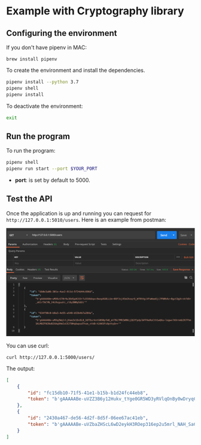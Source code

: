 # Example with Cryptography library

## Configuring the environment


If you don't have pipenv in MAC:
````shell script
brew install pipenv
````

To create the environment and install the dependencies.

```sh
pipenv install --python 3.7
pipenv shell
pipenv install
```

To deactivate the environment:

```sh
exit 
```

## Run the program

To run the program:

```sh
pipenv shell
pipenv run start --port $YOUR_PORT
```

* **port**: is set by default to 5000.

## Test the API

Once the application is up and running you can request for `http://127.0.0.1:5010/users`.
Here is an example from postman:

![Request for users](docs/request_users.png)

You can use curl:

```shell script
curl http://127.0.0.1:5000/users/
```

The output:

````json
[
    {
        "id": "fc15db10-71f5-41e1-b15b-b1d24fc44eb8",
        "token": "b'gAAAAABe-uVZZ3B6y12Hukv_tYge0GR5WD3yRVlqOnBy0wDryqCBTkZorlCKg5nDIzQ5i2yFtVHS315w83vYWlL36ybEHBJOY4VGuq_UdQ-Rfq4mhVbSd9XOtrkfZW58gLbLYmKXsPiW'"
    },
    {
        "id": "2430a467-de56-4d2f-8d5f-06ee67ac41eb",
        "token": "b'gAAAAABe-uVZbaZHScL6wD2eykH3ROep316ep2u5mrl_NAH_SaCEPnrJEXeqTPx6_KIZw1Z6qpsBD3g_7qu0ZR2VNsbV9KCUC8KZVWtjXyIkKk3baqRrq62ifu8Px1ZUv8pkw_Z2Nw1wnqT74zEnydrC3alCkNLEvw=='"
    }
]
````
